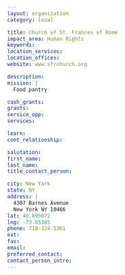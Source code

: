 ```yaml
---
layout: organization
category: local

title: Church of St. Frances of Rome
impact_area: Human Rights
keywords: 
location_services: 
location_offices: 
website: www.sfrchurch.org

description: 
mission: |
  Food pantry

cash_grants: 
grants: 
service_opp: 
services: 

learn: 
cont_relationship: 

salutation: 
first_name: 
last_name: 
title_contact_person: 

city: New York
state: NY
address: |
  4307 Barnes Avenue  
  New York NY 10466
lat: 40.895072
lng: -73.85305
phone: 718-324-5361
ext: 
fax: 
email: 
preferred_contact: 
contact_person_intro: 
---
```

